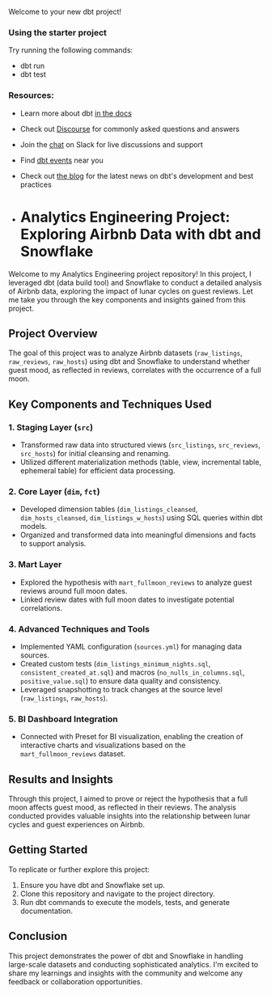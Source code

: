 Welcome to your new dbt project!

### Using the starter project

Try running the following commands:
- dbt run
- dbt test


### Resources:
- Learn more about dbt [in the docs](https://docs.getdbt.com/docs/introduction)
- Check out [Discourse](https://discourse.getdbt.com/) for commonly asked questions and answers
- Join the [chat](https://community.getdbt.com/) on Slack for live discussions and support
- Find [dbt events](https://events.getdbt.com) near you
- Check out [the blog](https://blog.getdbt.com/) for the latest news on dbt's development and best practices

- # Analytics Engineering Project: Exploring Airbnb Data with dbt and Snowflake

Welcome to my Analytics Engineering project repository! In this project, I leveraged dbt (data build tool) and Snowflake to conduct a detailed analysis of Airbnb data, exploring the impact of lunar cycles on guest reviews. Let me take you through the key components and insights gained from this project.

## Project Overview

The goal of this project was to analyze Airbnb datasets (`raw_listings`, `raw_reviews`, `raw_hosts`) using dbt and Snowflake to understand whether guest mood, as reflected in reviews, correlates with the occurrence of a full moon.

## Key Components and Techniques Used

### 1. Staging Layer (`src`)

- Transformed raw data into structured views (`src_listings`, `src_reviews`, `src_hosts`) for initial cleansing and renaming.
- Utilized different materialization methods (table, view, incremental table, ephemeral table) for efficient data processing.

### 2. Core Layer (`dim`, `fct`)

- Developed dimension tables (`dim_listings_cleansed`, `dim_hosts_cleansed`, `dim_listings_w_hosts`) using SQL queries within dbt models.
- Organized and transformed data into meaningful dimensions and facts to support analysis.

### 3. Mart Layer

- Explored the hypothesis with `mart_fullmoon_reviews` to analyze guest reviews around full moon dates.
- Linked review dates with full moon dates to investigate potential correlations.

### 4. Advanced Techniques and Tools

- Implemented YAML configuration (`sources.yml`) for managing data sources.
- Created custom tests (`dim_listings_minimum_nights.sql`, `consistent_created_at.sql`) and macros (`no_nulls_in_columns.sql`, `positive_value.sql`) to ensure data quality and consistency.
- Leveraged snapshotting to track changes at the source level (`raw_listings`, `raw_hosts`).

### 5. BI Dashboard Integration

- Connected with Preset for BI visualization, enabling the creation of interactive charts and visualizations based on the `mart_fullmoon_reviews` dataset.

## Results and Insights

Through this project, I aimed to prove or reject the hypothesis that a full moon affects guest mood, as reflected in their reviews. The analysis conducted provides valuable insights into the relationship between lunar cycles and guest experiences on Airbnb.

## Getting Started

To replicate or further explore this project:
1. Ensure you have dbt and Snowflake set up.
2. Clone this repository and navigate to the project directory.
3. Run dbt commands to execute the models, tests, and generate documentation.

## Conclusion

This project demonstrates the power of dbt and Snowflake in handling large-scale datasets and conducting sophisticated analytics. I'm excited to share my learnings and insights with the community and welcome any feedback or collaboration opportunities.
